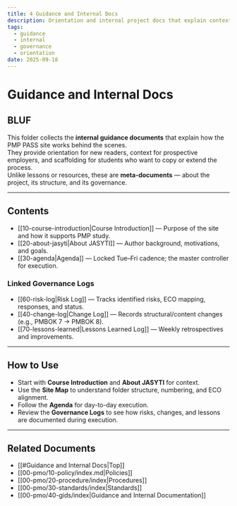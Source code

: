 ```yaml
---
title: 4 Guidance and Internal Docs
description: Orientation and internal project docs that explain context, structure, and control for Project PASS PMP.
tags:
  - guidance
  - internal
  - governance
  - orientation
date: 2025-09-18
---
```

# Guidance and Internal Docs

## BLUF
This folder collects the **internal guidance documents** that explain how the PMP PASS site works behind the scenes.  
They provide orientation for new readers, context for prospective employers, and scaffolding for students who want to copy or extend the process.  
Unlike lessons or resources, these are **meta-documents** — about the project, its structure, and its governance.

---
## Contents
- [[10-course-introduction|Course Introduction]] — Purpose of the site and how it supports PMP study.  
- [[20-about-jasyti|About JASYTI]] — Author background, motivations, and goals.  
- [[30-agenda|Agenda]] — Locked Tue–Fri cadence; the master controller for execution.  

### Linked Governance Logs
- [[60-risk-log|Risk Log]] — Tracks identified risks, ECO mapping, responses, and status.  
- [[40-change-log|Change Log]] — Records structural/content changes (e.g., PMBOK 7 → PMBOK 8).  
- [[70-lessons-learned|Lessons Learned Log]] — Weekly retrospectives and improvements.

---

## How to Use
- Start with **Course Introduction** and **About JASYTI** for context.  
- Use the **Site Map** to understand folder structure, numbering, and ECO alignment.  
- Follow the **Agenda** for day-to-day execution.  
- Review the **Governance Logs** to see how risks, changes, and lessons are documented during execution.  

---
## Related Documents
- [[#Guidance and Internal Docs|Top]]
- [[00-pmo/10-policy/index.md|Policies]]
- [[00-pmo/20-procedure/index|Procedures]]
- [[00-pmo/30-standards/index|Standards]]
- [[00-pmo/40-gids/index|Guidance and Internal Documentation]]
